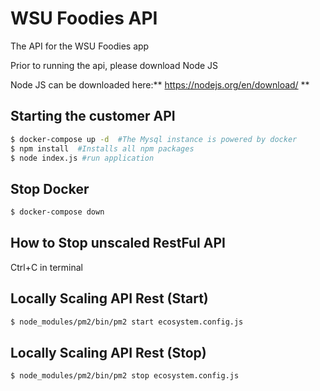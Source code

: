 # WSU Foodies API
The API for the WSU Foodies app

Prior to running the api, please download Node JS

Node JS can be downloaded here:** https://nodejs.org/en/download/ **

## Starting the customer API
```sh
$ docker-compose up -d  #The Mysql instance is powered by docker
$ npm install  #Installs all npm packages
$ node index.js #run application
```
## Stop Docker 
```sh
$ docker-compose down
```

## How to Stop unscaled RestFul API
Ctrl+C in terminal

## Locally Scaling API Rest (Start)
```sh
$ node_modules/pm2/bin/pm2 start ecosystem.config.js
```

## Locally Scaling API Rest (Stop)
```sh
$ node_modules/pm2/bin/pm2 stop ecosystem.config.js

```
